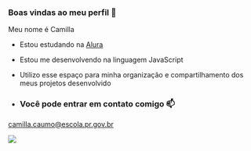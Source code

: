 ### Boas vindas ao meu perfil 💓

Meu nome é Camilla 

- Estou estudando na [Alura](https://www.alura.com.br)
- Estou me desenvolvendo na linguagem JavaScript
- Utilizo esse espaço para minha organização e compartilhamento dos meus projetos desenvolvido

- ### Você pode entrar em contato comigo 📫

camilla.caumo@escola.pr.gov.br

![](https://media.tenor.com/z3HX03QXMqgAAAAd/leslie-jordan-leslie.gif)
